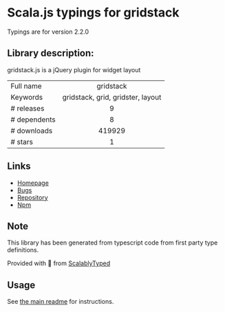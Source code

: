 
# Scala.js typings for gridstack

Typings are for version 2.2.0

## Library description:
gridstack.js is a jQuery plugin for widget layout

|                    |                 |
| ------------------ | :-------------: |
| Full name          | gridstack |
| Keywords           | gridstack, grid, gridster, layout |
| # releases         | 9 |
| # dependents       | 8 |
| # downloads        | 419929 |
| # stars            | 1 |

## Links
- [Homepage](http://gridstack.github.io/gridstack.js/)
- [Bugs](https://github.com/gridstack/gridstack.js/issues)
- [Repository](https://github.com/gridstack/gridstack.js)
- [Npm](https://www.npmjs.com/package/gridstack)
    


## Note
This library has been generated from typescript code from first party type definitions.

Provided with :purple_heart: from [ScalablyTyped](https://github.com/oyvindberg/ScalablyTyped)

## Usage
See [the main readme](../../readme.md) for instructions.


